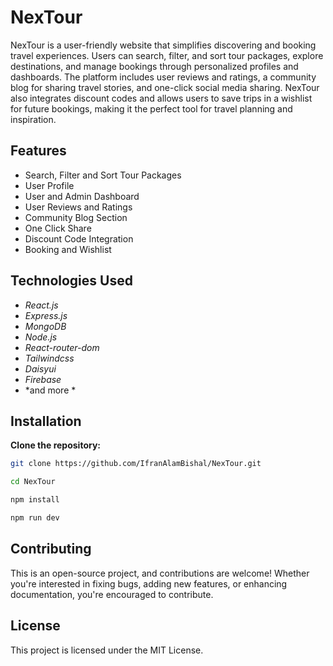 # NexTour
NexTour is a user-friendly website that simplifies discovering and booking travel experiences. Users can search, filter, and sort tour packages, explore destinations, and manage bookings through personalized profiles and dashboards.
The platform includes user reviews and ratings, a community blog for sharing travel stories, and one-click social media sharing. NexTour also integrates discount codes and allows users to save trips in a wishlist for future bookings, making it the perfect tool for travel planning and inspiration.


## Features

-	Search, Filter and Sort Tour Packages
-	User Profile
-	User and Admin Dashboard
-	User Reviews and Ratings
-	Community Blog Section
-	One Click Share
-	Discount Code Integration
-	Booking and Wishlist

## Technologies Used

- *React.js*
- *Express.js*
- *MongoDB*
- *Node.js*
- *React-router-dom*
- *Tailwindcss*
- *Daisyui*
- *Firebase*
- *and more *


## Installation

**Clone the repository:**
   ```bash
   git clone https://github.com/IfranAlamBishal/NexTour.git
   ```
   ```bash
   cd NexTour
   ```
   ```bash
   npm install
   ```
   ```bash
   npm run dev
   ```

## Contributing

This is an open-source project, and contributions are welcome! Whether you're interested in fixing bugs, adding new features, or enhancing documentation, you're encouraged to contribute.

## License
This project is licensed under the MIT License.
